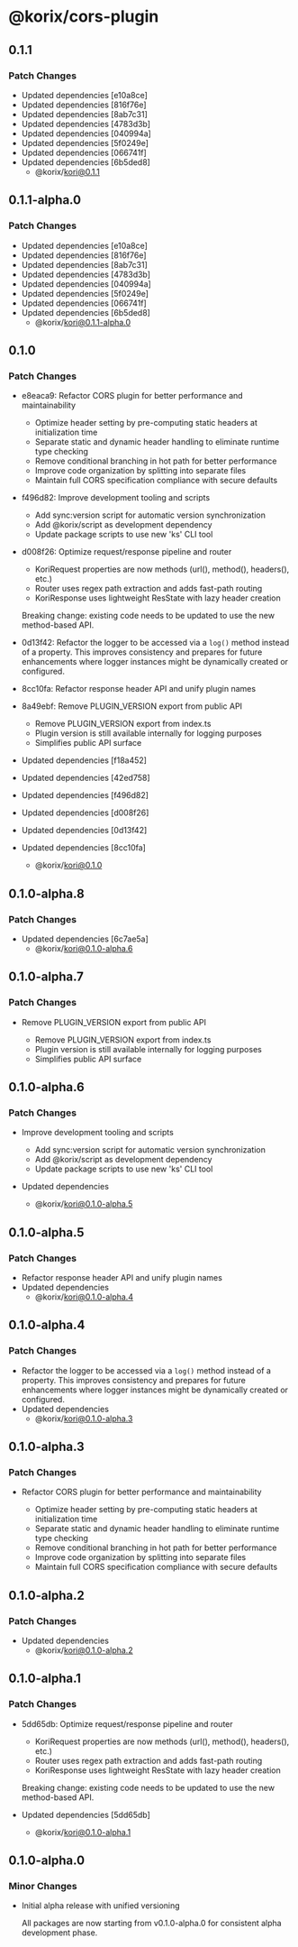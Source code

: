 # @korix/cors-plugin

## 0.1.1

### Patch Changes

- Updated dependencies [e10a8ce]
- Updated dependencies [816f76e]
- Updated dependencies [8ab7c31]
- Updated dependencies [4783d3b]
- Updated dependencies [040994a]
- Updated dependencies [5f0249e]
- Updated dependencies [066741f]
- Updated dependencies [6b5ded8]
  - @korix/kori@0.1.1

## 0.1.1-alpha.0

### Patch Changes

- Updated dependencies [e10a8ce]
- Updated dependencies [816f76e]
- Updated dependencies [8ab7c31]
- Updated dependencies [4783d3b]
- Updated dependencies [040994a]
- Updated dependencies [5f0249e]
- Updated dependencies [066741f]
- Updated dependencies [6b5ded8]
  - @korix/kori@0.1.1-alpha.0

## 0.1.0

### Patch Changes

- e8eaca9: Refactor CORS plugin for better performance and maintainability

  - Optimize header setting by pre-computing static headers at initialization time
  - Separate static and dynamic header handling to eliminate runtime type checking
  - Remove conditional branching in hot path for better performance
  - Improve code organization by splitting into separate files
  - Maintain full CORS specification compliance with secure defaults

- f496d82: Improve development tooling and scripts

  - Add sync:version script for automatic version synchronization
  - Add @korix/script as development dependency
  - Update package scripts to use new 'ks' CLI tool

- d008f26: Optimize request/response pipeline and router

  - KoriRequest properties are now methods (url(), method(), headers(), etc.)
  - Router uses regex path extraction and adds fast-path routing
  - KoriResponse uses lightweight ResState with lazy header creation

  Breaking change: existing code needs to be updated to use the new method-based API.

- 0d13f42: Refactor the logger to be accessed via a `log()` method instead of a property. This improves consistency and prepares for future enhancements where logger instances might be dynamically created or configured.
- 8cc10fa: Refactor response header API and unify plugin names
- 8a49ebf: Remove PLUGIN_VERSION export from public API

  - Remove PLUGIN_VERSION export from index.ts
  - Plugin version is still available internally for logging purposes
  - Simplifies public API surface

- Updated dependencies [f18a452]
- Updated dependencies [42ed758]
- Updated dependencies [f496d82]
- Updated dependencies [d008f26]
- Updated dependencies [0d13f42]
- Updated dependencies [8cc10fa]
  - @korix/kori@0.1.0

## 0.1.0-alpha.8

### Patch Changes

- Updated dependencies [6c7ae5a]
  - @korix/kori@0.1.0-alpha.6

## 0.1.0-alpha.7

### Patch Changes

- Remove PLUGIN_VERSION export from public API

  - Remove PLUGIN_VERSION export from index.ts
  - Plugin version is still available internally for logging purposes
  - Simplifies public API surface

## 0.1.0-alpha.6

### Patch Changes

- Improve development tooling and scripts

  - Add sync:version script for automatic version synchronization
  - Add @korix/script as development dependency
  - Update package scripts to use new 'ks' CLI tool

- Updated dependencies
  - @korix/kori@0.1.0-alpha.5

## 0.1.0-alpha.5

### Patch Changes

- Refactor response header API and unify plugin names
- Updated dependencies
  - @korix/kori@0.1.0-alpha.4

## 0.1.0-alpha.4

### Patch Changes

- Refactor the logger to be accessed via a `log()` method instead of a property. This improves consistency and prepares for future enhancements where logger instances might be dynamically created or configured.
- Updated dependencies
  - @korix/kori@0.1.0-alpha.3

## 0.1.0-alpha.3

### Patch Changes

- Refactor CORS plugin for better performance and maintainability

  - Optimize header setting by pre-computing static headers at initialization time
  - Separate static and dynamic header handling to eliminate runtime type checking
  - Remove conditional branching in hot path for better performance
  - Improve code organization by splitting into separate files
  - Maintain full CORS specification compliance with secure defaults

## 0.1.0-alpha.2

### Patch Changes

- Updated dependencies
  - @korix/kori@0.1.0-alpha.2

## 0.1.0-alpha.1

### Patch Changes

- 5dd65db: Optimize request/response pipeline and router

  - KoriRequest properties are now methods (url(), method(), headers(), etc.)
  - Router uses regex path extraction and adds fast-path routing
  - KoriResponse uses lightweight ResState with lazy header creation

  Breaking change: existing code needs to be updated to use the new method-based API.

- Updated dependencies [5dd65db]
  - @korix/kori@0.1.0-alpha.1

## 0.1.0-alpha.0

### Minor Changes

- Initial alpha release with unified versioning

  All packages are now starting from v0.1.0-alpha.0 for consistent alpha development phase.
